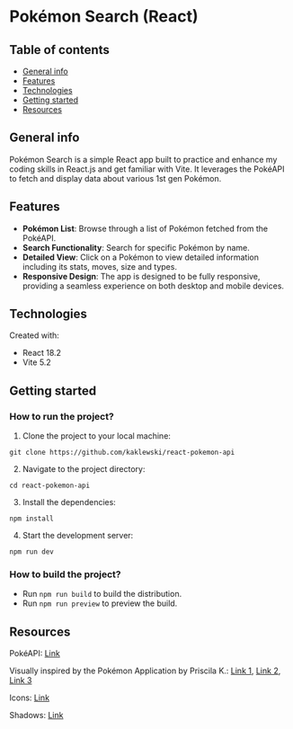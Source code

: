 # Pokémon Search (React)

## Table of contents

-   [General info](#general-info)
-   [Features](#features)
-   [Technologies](#technologies)
-   [Getting started](#getting-started)
-   [Resources](#resources)

## General info

Pokémon Search is a simple React app built to practice and enhance my coding skills in React.js and get familiar with Vite. It leverages the PokéAPI to fetch and display data about various 1st gen Pokémon.

## Features

-   **Pokémon List**: Browse through a list of Pokémon fetched from the PokéAPI.
-   **Search Functionality**: Search for specific Pokémon by name.
-   **Detailed View**: Click on a Pokémon to view detailed information including its stats, moves, size and types.
-   **Responsive Design**: The app is designed to be fully responsive, providing a seamless experience on both desktop and mobile devices.

## Technologies

Created with:

-   React 18.2
-   Vite 5.2

## Getting started

### How to run the project?

1. Clone the project to your local machine:

`git clone https://github.com/kaklewski/react-pokemon-api`

2. Navigate to the project directory:

`cd react-pokemon-api`

3. Install the dependencies:

`npm install`

4. Start the development server:

`npm run dev`

### How to build the project?

-   Run `npm run build` to build the distribution.
-   Run `npm run preview` to preview the build.

## Resources

PokéAPI: [Link](https://pokeapi.co/)

Visually inspired by the Pokémon Application by Priscila K.:
[Link 1](https://dribbble.com/shots/16695095-Pok-mon-App-User-Interface),
[Link 2](https://dribbble.com/shots/17031043-Pok-dex-Application-UI-Look-Feel),
[Link 3](https://dribbble.com/shots/17031004-Pok-mon-Application-UI-Components)

Icons: [Link](https://tabler.io/icons)

Shadows: [Link](https://getcssscan.com/css-box-shadow-examples)
